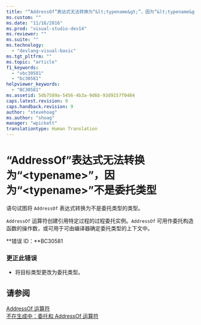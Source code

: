 ```yaml
---
title: "“AddressOf”表达式无法转换为“&lt;typename&gt;”，因为“&lt;typename&gt;”不是委托类型 | Microsoft Docs"
ms.custom: ""
ms.date: "11/16/2016"
ms.prod: "visual-studio-dev14"
ms.reviewer: ""
ms.suite: ""
ms.technology: 
  - "devlang-visual-basic"
ms.tgt_pltfrm: ""
ms.topic: "article"
f1_keywords: 
  - "vbc30581"
  - "bc30581"
helpviewer_keywords: 
  - "BC30581"
ms.assetid: 5db7589a-5456-4b3a-9d6b-93d9157f0484
caps.latest.revision: 9
caps.handback.revision: 9
author: "stevehoag"
ms.author: "shoag"
manager: "wpickett"
translationtype: Human Translation
---
```

# “AddressOf”表达式无法转换为“&lt;typename&gt;”，因为“&lt;typename&gt;”不是委托类型
语句试图将 `AddressOf` 表达式转换为不是委托类型的类型。  
  
 `AddressOf` 运算符创建引用特定过程的过程委托实例。`AddressOf` 可用作委托构造函数的操作数，或可用于可由编译器确定委托类型的上下文中。  
  
 **错误 ID：**BC30581  
  
### 更正此错误  
  
-   将目标类型更改为委托类型。  
  
## 请参阅  
 [AddressOf 运算符](../../visual-basic/language-reference/operators/addressof-operator.md)   
 [不在生成中：委托和 AddressOf 运算符](http://msdn.microsoft.com/zh-cn/7b2ed932-8598-4355-b2f7-5cedb23ee86f)